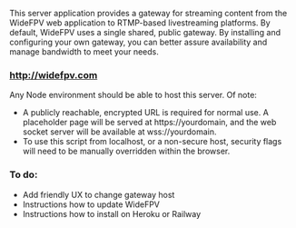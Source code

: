 This server application provides a gateway for streaming content from the WideFPV web application to RTMP-based livestreaming platforms. By default, WideFPV uses a single shared, public gateway. By installing and configuring your own gateway, you can better assure availability and manage bandwidth to meet your needs.

### http://widefpv.com

Any Node environment should be able to host this server. Of note:
* A publicly reachable, encrypted URL is required for normal use. A placeholder page will be served at https://yourdomain, and the web socket server will be available at wss://yourdomain.
* To use this script from localhost, or a non-secure host, security flags will need to be manually overridden within the browser.

### To do:
* Add friendly UX to change gateway host
* Instructions how to update WideFPV
* Instructions how to install on Heroku or Railway

